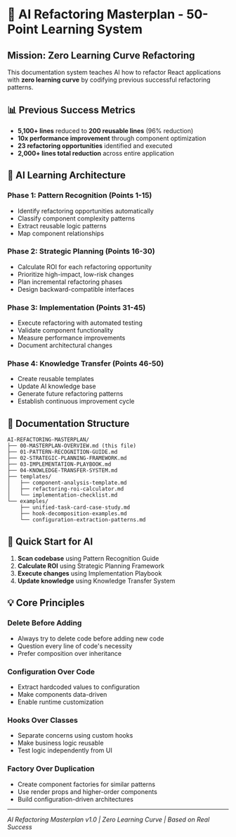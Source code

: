 # 🎯 AI Refactoring Masterplan - 50-Point Learning System

## Mission: Zero Learning Curve Refactoring

This documentation system teaches AI how to refactor React applications with **zero learning curve** by codifying previous successful refactoring patterns.

## 📊 Previous Success Metrics
- **5,100+ lines** reduced to **200 reusable lines** (96% reduction)
- **10x performance improvement** through component optimization
- **23 refactoring opportunities** identified and executed
- **2,000+ lines total reduction** across entire application

## 🧠 AI Learning Architecture

### Phase 1: Pattern Recognition (Points 1-15)
- Identify refactoring opportunities automatically
- Classify component complexity patterns
- Extract reusable logic patterns
- Map component relationships

### Phase 2: Strategic Planning (Points 16-30)
- Calculate ROI for each refactoring opportunity
- Prioritize high-impact, low-risk changes
- Plan incremental refactoring phases
- Design backward-compatible interfaces

### Phase 3: Implementation (Points 31-45)
- Execute refactoring with automated testing
- Validate component functionality
- Measure performance improvements
- Document architectural changes

### Phase 4: Knowledge Transfer (Points 46-50)
- Create reusable templates
- Update AI knowledge base
- Generate future refactoring patterns
- Establish continuous improvement cycle

## 📁 Documentation Structure

```
AI-REFACTORING-MASTERPLAN/
├── 00-MASTERPLAN-OVERVIEW.md (this file)
├── 01-PATTERN-RECOGNITION-GUIDE.md
├── 02-STRATEGIC-PLANNING-FRAMEWORK.md
├── 03-IMPLEMENTATION-PLAYBOOK.md
├── 04-KNOWLEDGE-TRANSFER-SYSTEM.md
├── templates/
│   ├── component-analysis-template.md
│   ├── refactoring-roi-calculator.md
│   └── implementation-checklist.md
└── examples/
    ├── unified-task-card-case-study.md
    ├── hook-decomposition-examples.md
    └── configuration-extraction-patterns.md
```

## 🚀 Quick Start for AI

1. **Scan codebase** using Pattern Recognition Guide
2. **Calculate ROI** using Strategic Planning Framework  
3. **Execute changes** using Implementation Playbook
4. **Update knowledge** using Knowledge Transfer System

## 💡 Core Principles

### Delete Before Adding
- Always try to delete code before adding new code
- Question every line of code's necessity
- Prefer composition over inheritance

### Configuration Over Code
- Extract hardcoded values to configuration
- Make components data-driven
- Enable runtime customization

### Hooks Over Classes
- Separate concerns using custom hooks
- Make business logic reusable
- Test logic independently from UI

### Factory Over Duplication
- Create component factories for similar patterns
- Use render props and higher-order components
- Build configuration-driven architectures

---
*AI Refactoring Masterplan v1.0 | Zero Learning Curve | Based on Real Success*
